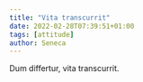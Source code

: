 ```yaml
---
title: "Vita transcurrit"
date: 2022-02-28T07:39:51+01:00
tags: [attitude]
author: Seneca
---
```


Dum differtur, vita transcurrit.
